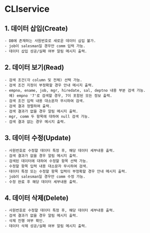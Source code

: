 # CLIservice

## 1. 데이터 삽입(Create)

	- DB에 존재하는 사원번호로 새로운 데이터 삽입 불가.
	- job이 salesman일 경우만 comm 입력 가능.
	- 데이터 삽입 성공/실패 여부 알림 메시지 출력.

## 2. 데이터 보기(Read)

	- 검색 조건(각 column 및 전체) 선택 가능.
	- 검색 조건 지정이 부정확할 경우 안내 메시지 출력.
	- empno, ename, job, mgr, hiredate, sal, deptno 내용 부분 검색 가능.
      예) empno '7'로 검색할 경우, 7이 포함된 모든 정보 출력.
	- 검색 조건 입력 내용 대소문자 무시하여 검색.
	- 검색 결과 정렬하여 출력.
	- 검색 결과가 없을 경우 알림 메시지 출력.
	- mgr, comm 두 항목에 대하여 null 검색 가능.
	- 검색 결과 없는 경우 메시지 출력.


## 3. 데이터 수정(Update)

	- 사원번호로 수정할 데이터 특정 후, 해당 데이터 세부내용 출력.
	- 검색 결과가 없을 경우 알림 메시지 출력.
	- 검색된 데이터에 대하여 수정할 항목 선택 가능.
	- 수정할 항목 입력 내용 대소문자 무시하여 검색.
	- 데이터 특정 또는 수정할 항목 입력이 부정확할 경우 안내 메시지 출력.
	- job이 salesman일 경우만 comm 수정 가능.
	- 수정 완료 후 해당 데이터 세부내용 출력.

## 4. 데이터 삭제(Delete)

	- 사원번호로 수정할 데이터 특정 후, 해당 데이터 세부내용 출력.
	- 검색 결과가 없을 경우 알림 메시지 출력.
	- 삭제 진행 여부 확인.
	- 데이터 삭제 성공/실패 여부 알림 메시지 출력.
	